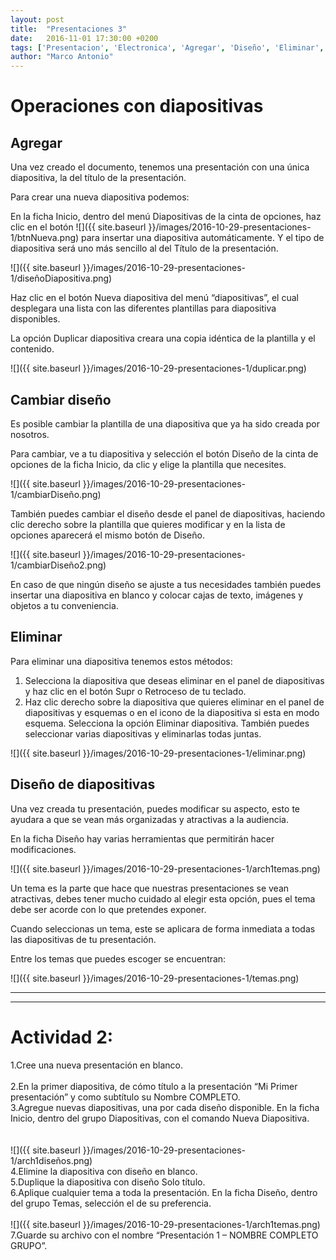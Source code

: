 ```yaml
---
layout: post
title:  "Presentaciones 3"
date:   2016-11-01 17:30:00 +0200
tags: ['Presentacion', 'Electronica', 'Agregar', 'Diseño', 'Eliminar', 'Tema']
author: "Marco Antonio"
---
```


# Operaciones con diapositivas

## Agregar

Una vez creado el documento, tenemos una presentación con una única diapositiva, la del título de la presentación.

Para crear una nueva diapositiva podemos:

En la ficha Inicio, dentro del menú Diapositivas de la cinta de opciones, haz clic en el botón ![]({{ site.baseurl }}/images/2016-10-29-presentaciones-1/btnNueva.png) para insertar una diapositiva automáticamente. Y el tipo de diapositiva será uno más sencillo al del Título de la presentación.

![]({{ site.baseurl }}/images/2016-10-29-presentaciones-1/diseñoDiapositiva.png)

Haz clic en el botón Nueva diapositiva del menú “diapositivas”, el cual desplegara una lista con las diferentes plantillas para diapositiva disponibles.

La opción Duplicar diapositiva creara una copia idéntica de la plantilla y el contenido.

![]({{ site.baseurl }}/images/2016-10-29-presentaciones-1/duplicar.png)

## Cambiar diseño

Es posible cambiar la plantilla de una diapositiva que ya ha sido creada por nosotros.

Para cambiar, ve a tu diapositiva y selección el botón Diseño de la cinta de opciones de la ficha Inicio, da clic y elige la plantilla que necesites.

![]({{ site.baseurl }}/images/2016-10-29-presentaciones-1/cambiarDiseño.png)

También puedes cambiar el diseño desde el panel de diapositivas, haciendo clic derecho sobre la plantilla que quieres modificar y en la lista de opciones aparecerá el mismo botón de Diseño.

![]({{ site.baseurl }}/images/2016-10-29-presentaciones-1/cambiarDiseño2.png)

En caso de que ningún diseño se ajuste a tus necesidades también puedes insertar una diapositiva en blanco y colocar cajas de texto, imágenes y objetos a tu conveniencia.

## Eliminar

Para eliminar una diapositiva tenemos estos métodos:

1. Selecciona la diapositiva que deseas eliminar en el panel de diapositivas y haz clic en el botón Supr o Retroceso de tu teclado.
2. Haz clic derecho sobre la diapositiva que quieres eliminar en el panel de diapositivas y esquemas o en el icono de la diapositiva si esta en modo esquema. Selecciona la opción Eliminar diapositiva. También puedes seleccionar varias diapositivas y eliminarlas todas juntas.

![]({{ site.baseurl }}/images/2016-10-29-presentaciones-1/eliminar.png)

## Diseño de diapositivas

Una vez creada tu presentación, puedes modificar su aspecto, esto te ayudara a que se vean más organizadas y atractivas a la audiencia.

En la ficha Diseño hay varias herramientas que permitirán hacer modificaciones.

![]({{ site.baseurl }}/images/2016-10-29-presentaciones-1/arch1temas.png)

Un tema es la parte que hace que nuestras presentaciones se vean atractivas, debes tener mucho cuidado al elegir esta opción, pues el tema debe ser acorde con lo que pretendes exponer. 

Cuando seleccionas un tema, este se aplicara de forma inmediata a todas las diapositivas de tu presentación.

Entre los temas que puedes escoger se encuentran:

![]({{ site.baseurl }}/images/2016-10-29-presentaciones-1/temas.png)

***
***

# Actividad 2:

1.Cree una nueva presentación en blanco. <br>       
2.En la primer diapositiva, de cómo título a la presentación “Mi Primer presentación” y como subtítulo su Nombre COMPLETO. <br>
3.Agregue nuevas diapositivas, una por cada diseño disponible. En la ficha Inicio, dentro del grupo Diapositivas, con el comando Nueva Diapositiva. <br>  
<br>
![]({{ site.baseurl }}/images/2016-10-29-presentaciones-1/arch1diseños.png)
<br>
4.Elimine la diapositiva con diseño en blanco. <br>
5.Duplique la diapositiva con diseño Solo título. <br>
6.Aplique cualquier tema a toda la presentación. En la ficha Diseño, dentro del grupo Temas, selección el de su preferencia. <br>
<br>
![]({{ site.baseurl }}/images/2016-10-29-presentaciones-1/arch1temas.png)
<br>
7.Guarde su archivo con el nombre “Presentación 1 – NOMBRE COMPLETO GRUPO”.

